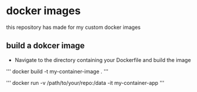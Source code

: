 # docker images
this repository has made for my custom docker images


## build a dokcer image 

- Navigate to the directory containing your Dockerfile and build the image

'''
docker build -t my-container-image .
'''

'''
docker run -v /path/to/your/repo:/data -it my-container-app
'''